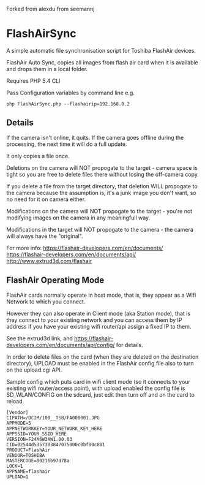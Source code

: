 Forked from alexdu from seemannj

FlashAirSync
============

A simple automatic file synchronisation script for Toshiba FlashAir devices.

FlashAir Auto Sync, copies all images from flash air card when it is available and drops them in a local folder.  

Requires PHP 5.4 CLI

Pass Configuration variables by command line e.g.
```
php FlashAirSync.php --flashairip=192.168.0.2
```

Details
-------
If the camera isn't online, it quits.  If the camera goes offline during the processing, the next time it will do a full update.

It only copies a file once.  

Deletions on the camera will NOT propogate to the target - camera space is tight so you are free to delete files there without losing the off-camera copy.

If you delete a file from the target directory, that deletion WILL propogate to the camera because the assumption is, it's a junk image you don't want, so no need for it on camera either.

Modifications on the camera will NOT propogate to the target - you're not modifying images on the camera in any meaningfull way.

Modifications in the target will NOT propogate to the camera - the camera will always have the "original".

For more info:
  https://flashair-developers.com/en/documents/
  https://flashair-developers.com/en/documents/api/
  http://www.extrud3d.com/flashair

FlashAir Operating Mode
-----------------------
FlashAir cards normally operate in host mode, that is, they appear as a Wifi Network to which you connect.  

However they can also operate in Client mode (aka Station mode), that is they connect to your existing network and you can access them by IP address if you have your existing wifi router/api assign a fixed IP to them.

See the extrud3d link, and https://flashair-developers.com/en/documents/api/config/ for details.

In order to delete files on the card (when they are deleted on the destination directory), UPLOAD must be enabled in the FlashAir config file also to turn on the upload.cgi API.

Sample config which puts card in wifi client mode (so it connects to your existing wifi router/access point), with upload enabled  the config file is SD_WLAN/CONFIG on the sdcard, just edit then turn off and on the card to reload.

    [Vendor]
    CIPATH=/DCIM/100__TSB/FA000001.JPG
    APPMODE=5
    APPNETWORKKEY=YOUR_NETWORK_KEY_HERE
    APPSSID=YOUR_SSID_HERE
    VERSION=F24A6W3AW1.00.03
    CID=02544d5357303847075000c0bf00c801
    PRODUCT=FlashAir
    VENDOR=TOSHIBA
    MASTERCODE=00216b97d78a
    LOCK=1
    APPNAME=flashair
    UPLOAD=1  
